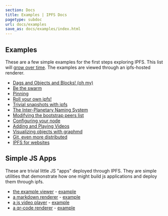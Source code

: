 ```yaml
---
section: Docs
title: Examples | IPFS Docs
pagetype: subdoc
url: docs/examples
save_as: docs/examples/index.html
---
```


## Examples

These are a few simple examples for the first steps exploring IPFS.
This list will [grow over time](https://github.com/ipfs/website/tree/master/content/docs/examples).
The examples are viewed through an ipfs-hosted renderer.

- [Dags and Objects and Blocks! (oh my)](
  ./example-viewer/example#../data/readme.md
)
- [Be the swarm](
  ./example-viewer/example#../network/readme.md
)
- [Pinning](
  ./example-viewer/example#../pinning/readme.md
)
- [Roll your own ipfs!](
  ./example-viewer/example#../api/service/readme.md
)
- [Trivial snapshots with ipfs](
  ./example-viewer/example#../snapshots/readme.md
)
- [The Inter-Planetary Naming System](
  ./example-viewer/example#../ipns/readme.md
)
- [Modifying the bootstrap peers list](
  ./example-viewer/example#../bootstrap/readme.md
)
- [Configuring your node](
  ./example-viewer/example#../config/readme.md
)
- [Adding and Playing Videos](
  ./example-viewer/example#../videos/readme.md
)
- [Visualizing objects with graphmd](
  ./example-viewer/example#../graphmd/README.md
)
- [Git, even more distributed](
  ./example-viewer/example#../git/readme.md
)
- [IPFS for websites](
  ./example-viewer/example#../websites/README.md
)

## Simple JS Apps

These are trivial little JS "apps" deployed through IPFS.
They are simple utilities that demonstrate how one might
build js applications and deploy them through ipfs.

- [the example viewer](https://github.com/ipfs/website/tree/master/content/docs/examples/example-viewer) - [example](
  ./example-viewer/example#./home/readme.md
)
- [a markdown renderer](https://github.com/ipfs/website/tree/master/content/docs/examples/markdown-viewer) - [example](
  ./markdown-viewer/mdown#./sample.md
)
- [a js video player](https://github.com/ipfs/website/tree/master/content/docs/examples/play) - [example](
  ./play/play#/ipfs/QmTKZgRNwDNZwHtJSjCp6r5FYefzpULfy37JvMt9DwvXse
)
- [a qr-code renderer](https://github.com/ipfs/website/tree/master/content/docs/examples/qr-render) - [example](
  ./qr-render/qr#enter%20text%20here
)
